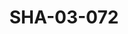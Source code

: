 ---
pid: SHA-03-072
title: SHA-03-072
language: en
collection: Sharhabil Ahmed
original_label: 
rights: Sharhabil Ahmed
location_of_original: Sharhabil Ahmed
photographer_or_studio: French Cultural Center Khartoum
scanned_from: photograph 10.2 by 15
_date: 2000s
location: Khartoum, French Cultural Center
description: Sharhabil Ahmed Muhammad Wardi and Minister Abdel Basil
additional_notes: 
permission_display: 'yes'
on_server: 'no'
on_website: 'no'
permalink: /archive/en/sha-03-072.html
layout: photo-page
---